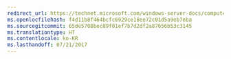 ```yaml
---
redirect_url: https://technet.microsoft.com/windows-server-docs/compute/hyper-v/deploy/export-and-import-virtual-machines
ms.openlocfilehash: f4d11b8f464bcfc6929ce18ee72c01d5a9eb7eba
ms.sourcegitcommit: 65de5708bec89f01ef7b7d2df2a87656b53c3145
ms.translationtype: HT
ms.contentlocale: ko-KR
ms.lasthandoff: 07/21/2017
---
```


